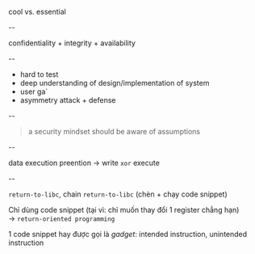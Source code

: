 cool vs. essential

--

confidentiality + integrity + availability

-- 

* hard to test
* deep understanding of design/implementation of system
* user ga`
* asymmetry attack + defense

--

> a security mindset should be aware of assumptions

--

data execution preention &rarr; write `xor` execute  

--

`return-to-libc`, chain `return-to-libc` (chèn + chạy code snippet)

Chỉ dùng code snippet (tại vì: chỉ muốn thay đổi 1 register chẳng hạn)  
&rarr; `return-oriented programming`  

1 code snippet hay được gọi là _gadget_: intended instruction, unintended instruction  

